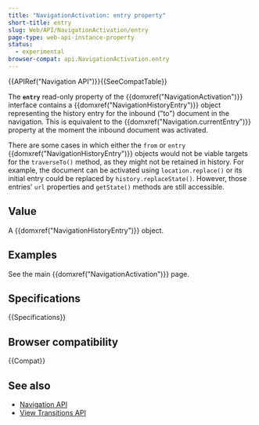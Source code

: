 ```yaml
---
title: "NavigationActivation: entry property"
short-title: entry
slug: Web/API/NavigationActivation/entry
page-type: web-api-instance-property
status:
  - experimental
browser-compat: api.NavigationActivation.entry
---
```


{{APIRef("Navigation API")}}{{SeeCompatTable}}

The **`entry`** read-only property of the {{domxref("NavigationActivation")}} interface contains a {{domxref("NavigationHistoryEntry")}} object representing the history entry for the inbound ("to") document in the navigation. This is equivalent to the {{domxref("Navigation.currentEntry")}} property at the moment the inbound document was activated.

There are some cases in which either the `from` or `entry` {{domxref("NavigationHistoryEntry")}} objects would not be viable targets for the `traverseTo()` method, as they might not be retained in history. For example, the document can be activated using `location.replace()` or its initial entry could be replaced by `history.replaceState()`. However, those entries' `url` properties and `getState()` methods are still accessible.

## Value

A {{domxref("NavigationHistoryEntry")}} object.

## Examples

See the main {{domxref("NavigationActivation")}} page.

## Specifications

{{Specifications}}

## Browser compatibility

{{Compat}}

## See also

- [Navigation API](/en-US/docs/Web/API/Navigation_API)
- [View Transitions API](/en-US/docs/Web/API/View_Transition_API)
